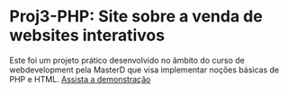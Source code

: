 # Proj3-PHP: Site sobre a venda de websites interativos

Este foi um projeto prático desenvolvido no âmbito do curso de webdevelopment pela MasterD que visa implementar noções básicas de PHP e HTML.
[Assista a demonstração](https://youtu.be/bjc4qK1Pzxs)
 
